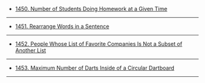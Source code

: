 * [1450. Number of Students Doing Homework at a Given Time](https://github.com/103style/LeetCode/blob/master/Array/1450.%20Number%20of%20Students%20Doing%20Homework%20at%20a%20Given%20Time.md)

---

* [1451. Rearrange Words in a Sentence](https://github.com/103style/LeetCode/blob/master/String/1451.Rearrange%20Words%20in%20a%20Sentence.md)


---

* [1452. People Whose List of Favorite Companies Is Not a Subset of Another List](https://github.com/103style/LeetCode/blob/master/String/1452.%20People%20Whose%20List%20of%20Favorite%20Companies%20Is%20Not%20a%20Subset%20of%20Another%20List.md)

---

* [ 1453. Maximum Number of Darts Inside of a Circular Dartboard](https://github.com/103style/LeetCode/blob/master/Geometry/(*)%201453.%20Maximum%20Number%20of%20Darts%20Inside%20of%20a%20Circular%20Dartboard.md)

---
